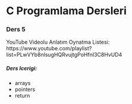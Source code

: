 <h1>C Programlama Dersleri</h1>

<h3>Ders 5</h3>

<p>YouTube Videolu Anlatım Oynatma Listesi:  https://www.youtube.com/playlist?list=PLwVYb8nlsugHQRvujtgPoHfnI3C8HvUD4 </p>

<h5> Ders Icerigi: </h5>

<ul>
<li>arrays</li>
<li>pointers</li>
<li>return</li>
</ul>

